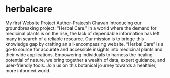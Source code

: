 # herbalcare
My first Website Project
Author-Prajeesh Chavan
Introducing our groundbreaking project: "Herbal Care." In a world where the demand for medicinal plants is on the rise, the lack of dependable information has left many in search of a reliable resource. Our mission is to bridge this knowledge gap by crafting an all-encompassing website. “Herbal Care” is a go-to source for accurate and accessible insights into medicinal plants and their wide applications. Empowering individuals to harness the healing potential of nature, we bring together a wealth of data, expert guidance, and user-friendly tools. Join us on this botanical journey towards a healthier, more informed world.
